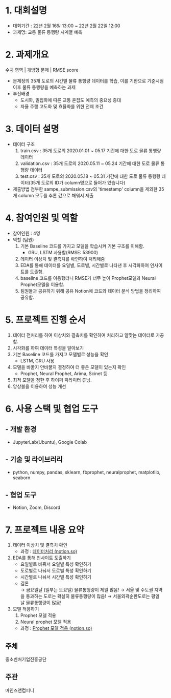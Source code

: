 # 1. 대회설명
* 대회기간 : 22년 2월 16일 13:00 ~ 22년 2월 22일 12:00
* 과제명: 교통 물류 통행량 시계열 예측

# 2. 과제개요
수치 영역 | 개방형 문제 | RMSE score
* 문제정의
  35개 도로의 시간별 물류 통행량 데이터를 학습, 이를 기반으로 기준시점 이후 물류 통행량을 예측하는 과제
* 추진배경
  * 도시화, 밀집화에 따른 교통 혼잡도 예측의 중요성 증대
  * 자율 주행 고도화 및 효율화를 위한 전제 조건

# 3. 데이터 설명
* 데이터 구조
  1. train.csv : 35개 도로의 2020.01.01 ~ 05.17 기간에 대한 도로 물류 통행량 데이터
  2. validation.csv : 35개 도로의 2020.05.11 ~ 05.24 기간에 대한 도로 물류 통행량 데이터
  3. test.csv : 35개 도로의 2020.05.18 ~ 05.31 기간에 대한 도로 물류 통행량 데이터(35개 도로의 ID가 column명으로 들어가 있습니다)
* 제출방법
  첨부한 sampe_submission.csv의 'timestamp' column을 제외한 35개 column 모두를 추론 값으로 채워서 제출

# 4. 참여인원 및 역할
- 참여인원 : 4명
- 역할 (팀원)
    1. 기본 Baseline 코드를 가지고 모델을 학습시켜 기본 구조를 이해함.
        - GRU, LSTM 사용함(RMSE: 53900)
    2. 데이터 이상치 및 결측치를 확인하여 처리해줌
    3. EDA를 통해 데이터를 요일별, 도로별, 시간별로 나타낸 후 시각화하여 인사이트를 도출함.
    4. baseline 코드를 이용했더니 RMSE가 너무 높아 Prophet모델과 Neural Prophet모델을 이용함.
    5. 팀원들과 공유하기 위해 공유 Notion에 코드와 데이터 분석 방법을 정리하여 공유함.

# 5. 프로젝트 진행 순서
1. 데이터 전처리를 하여 이상치와 결측치를 확인하여 처리하고 알맞는 데이터로 가공함.
2. 시각화를 하여 데이터 특성을 알아보기
3. 기본 Baseline 코드를 가지고 모델별로 성능을 확인
    - LSTM, GRU 사용
4. 모델을 바꿀지 안바꿀지 결정하여 더 좋은 모델이 있는지 확인
    - Prophet, Neural Prophet, Arima, Scinet 등
5. 최적 모델을 정한 후 하이퍼 파라미터 튜닝.
6. 앙상블을 이용하여 성능 개선

# 6. 사용 스택 및 협업 도구
## - 개발 환경
  * JupyterLab(Ubuntu), Google Colab
## - 기술 및 라이브러리
  * python, numpy, pandas, sklearn, fbprophet, neuralprophet, matplotlib, seaborn
## - 협업 도구
  * Notion, Zoom, Discord

# 7. 프로젝트 내용 요약
1. 데이터 이상치 및 결측치 확인
    - 과정 : [데이터처리 (notion.so)](https://www.notion.so/f28fc5bf369b44edb9cce3e33b8cda58)
2. EDA를 통해 인사이트 도출하기
    * 요일별로 바꿔서 요일별 특성 확인하기
    * 도로별로 나눠서 도로별 특성 확인하기
    * 시간별로 나눠서 시간별 특성 확인하기
    * 결론   
        → 금요일날 (일부는 토요일) 물류통행량이 제일 많음!
        → 서울 및 수도권 지역을 통과하는 도로는 확실히 물류통행량이 많음!
        → 서울외곽순환도로는 평일날 물류통행량이 많음!       
3. 모델 적용하기
    1. Prophet 모델 적용
    2. Neural prophet 모델 적용
    - 과정 : [Prophet 모델 적용 (notion.so)](https://www.notion.so/Prophet-661ef06381e84dd1adc4f4b0a3412d6e)

## 주체
중소벤처기업진흥공단

## 주관
마인즈앤컴퍼니

